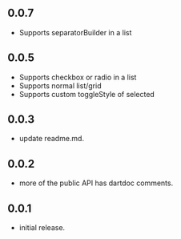 ## 0.0.7

* Supports separatorBuilder in a list

## 0.0.5

* Supports checkbox or radio in a list
* Supports normal list/grid
* Supports custom toggleStyle of selected 

## 0.0.3

* update readme.md.

## 0.0.2

* more of the public API has dartdoc comments.

## 0.0.1

*  initial release.
